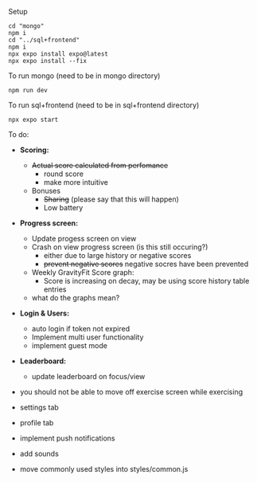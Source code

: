 Setup
```
cd "mongo"
npm i
cd "../sql+frontend"
npm i
npx expo install expo@latest
npx expo install --fix
```
To run mongo (need to be in mongo directory)
```
npm run dev
```
To run sql+frontend (need to be in sql+frontend directory)
```
npx expo start
```

To do:
- **Scoring:**
    - ~~Actual score calculated from perfomance~~
        - round score
        - make more intuitive
    - Bonuses
        - ~~Sharing~~ (please say that this will happen)
        - Low battery

- **Progress screen:**
    - Update progess screen on view
    - Crash on view progress screen (is this still occuring?)
        - either due to large history or negative scores
        - ~~prevent negative scores~~ negative socres have been prevented
    - Weekly GravityFit Score graph:
        - Score is increasing on decay, may be using score history table entries 
    - what do the graphs mean?

- **Login & Users:**
    - auto login if token not expired
    - Implement multi user functionality
    - implement guest mode

- **Leaderboard:**
    - update leaderboard on focus/view

- you should not be able to move off exercise screen while exercising
- settings tab
- profile tab
- implement push notifications
- add sounds
- move commonly used styles into styles/common.js